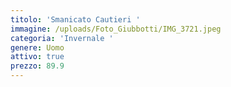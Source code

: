 ```yaml
---
titolo: 'Smanicato Cautieri '
immagine: /uploads/Foto_Giubbotti/IMG_3721.jpeg
categoria: 'Invernale '
genere: Uomo
attivo: true
prezzo: 89.9
---
```



